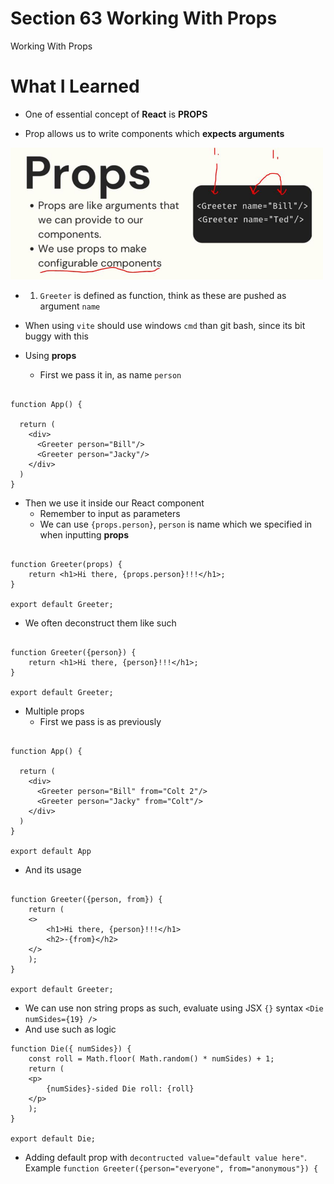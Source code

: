 # Section 63 Working With Props

Working With Props

# What I Learned

- One of essential concept of **React** is **PROPS**

- Prop allows us to write components which **expects arguments**

<img src="props.JPG" alt="alt text" width="500"/>

- 1. `Greeter` is defined as function, think as these are pushed as argument `name`


- When using `vite` should use windows `cmd` than git bash, since its bit buggy with this

- Using **props**
    - First we pass it in, as name `person`

```

function App() {

  return (
    <div>
      <Greeter person="Bill"/>
      <Greeter person="Jacky"/>
    </div>
  )
}

```

- Then we use it inside our React component
    - Remember to input as parameters
    - We can use `{props.person}`, `person` is name which we specified in when inputting **props**

```

function Greeter(props) {
    return <h1>Hi there, {props.person}!!!</h1>;
}

export default Greeter;

```
- We often deconstruct them like such

```

function Greeter({person}) {
    return <h1>Hi there, {person}!!!</h1>;
}

export default Greeter;

```

- Multiple props
    - First we pass is as previously
```

function App() {

  return (
    <div>
      <Greeter person="Bill" from="Colt 2"/>
      <Greeter person="Jacky" from="Colt"/>
    </div>
  )
}

export default App

```

- And its usage

```

function Greeter({person, from}) {
    return (
    <>
        <h1>Hi there, {person}!!!</h1>
        <h2>-{from}</h2>
    </>
    );
}

export default Greeter;

```

- We can use non string props as such, evaluate using JSX `{}` syntax `<Die numSides={19} />`
- And use such as logic
```
function Die({ numSides}) {
    const roll = Math.floor( Math.random() * numSides) + 1;
    return (
    <p>
        {numSides}-sided Die roll: {roll}
    </p>
    );
}

export default Die;
```

- Adding default prop with `decontructed value="default value here"`. Example `function Greeter({person="everyone", from="anonymous"}) {`